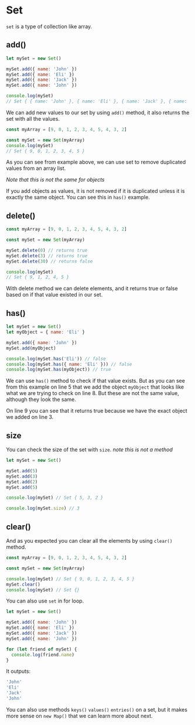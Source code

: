 # Set

`set` is a type of collection like array.

## add()

```javascript
let mySet = new Set()

mySet.add({ name: 'John' })
mySet.add({ name: 'Eli' })
mySet.add({ name: 'Jack' })
mySet.add({ name: 'John' })

console.log(mySet)
// Set { { name: 'John' }, { name: 'Eli' }, { name: 'Jack' }, { name: 'John' }}
```

We can add new values to our set by using `add()` method, it also returns the set with all the values.

```javascript
const myArray = [9, 0, 1, 2, 3, 4, 5, 4, 3, 2]

const mySet = new Set(myArray)
console.log(mySet)
// Set { 9, 0, 1, 2, 3, 4, 5 }
```

As you can see from example above, we can use set to remove duplicated values from an array list.

_Note that this is not the same for objects_

If you add objects as values, it is not removed if it is duplicated unless it is exactly the same object.
You can see this in `has()` example.

## delete()

```javascript
const myArray = [9, 0, 1, 2, 3, 4, 5, 4, 3, 2]

const mySet = new Set(myArray)

mySet.delete(0) // returns true
mySet.delete(3) // returns true
mySet.delete(30) // returns false

console.log(mySet)
// Set { 9, 1, 2, 4, 5 }
```

With delete method we can delete elements, and it returns true or false based on if that value existed in our set.

## has()

```javascript
let mySet = new Set()
let myObject = { name: 'Eli' }

mySet.add({ name: 'John' })
mySet.add(myObject)

console.log(mySet.has('Eli')) // false
console.log(mySet.has({ name: 'Eli' })) // false
console.log(mySet.has(myObject)) // true
```

We can use `has()` method to check if that value exists. But as you can see from this example on line 5 that we add the object `myObject` that looks like what we are trying to check on line 8.
But these are not the same value, although they look the same.

On line 9 you can see that it returns true because we have the exact object we added on line 3.

## size

You can check the size of the set with `size`. _note this is not a method_

```javascript
let mySet = new Set()

mySet.add(5)
mySet.add(3)
mySet.add(2)
mySet.add(5)

console.log(mySet) // Set { 5, 3, 2 }

console.log(mySet.size) // 3
```

## clear()

And as you expected you can clear all the elements by using `clear()` method.

```javascript
const myArray = [9, 0, 1, 2, 3, 4, 5, 4, 3, 2]

const mySet = new Set(myArray)

console.log(mySet) // Set { 9, 0, 1, 2, 3, 4, 5 }
mySet.clear()
console.log(mySet) // Set {}
```

You can also use `set` in for loop.

```javascript
let mySet = new Set()

mySet.add({ name: 'John' })
mySet.add({ name: 'Eli' })
mySet.add({ name: 'Jack' })
mySet.add({ name: 'John' })

for (let friend of mySet) {
  console.log(friend.name)
}
```

It outputs:

```javascript
'John'
'Eli'
'Jack'
'John'
```

You can also use methods `keys()` `values()` `entries()` on a set, but it makes more sense on `new Map()` that we can learn more about next.
